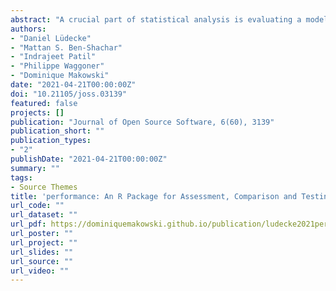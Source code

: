 ```yaml
---
abstract: "A crucial part of statistical analysis is evaluating a model’s quality and fit, or performance. During analysis, especially with regression models, investigating the fit of models to data also often involves selecting the best fitting model amongst many competing models. Upon investigation, fit indices should also be reported both visually and numerically to bring readers in on the investigative effort. The performance R-package (R Core Team, 2021) provides utilities for computing measures to assess model quality, many of which are not directly provided by R’s base or stats packages."
authors:
- "Daniel Lüdecke"
- "Mattan S. Ben-Shachar"
- "Indrajeet Patil"
- "Philippe Waggoner"
- "Dominique Makowski"
date: "2021-04-21T00:00:00Z"
doi: "10.21105/joss.03139"
featured: false
projects: []
publication: "Journal of Open Source Software, 6(60), 3139"
publication_short: ""
publication_types:
- "2"
publishDate: "2021-04-21T00:00:00Z"
summary: ""
tags:
- Source Themes
title: 'performance: An R Package for Assessment, Comparison and Testing of Statistical Models'
url_code: ""
url_dataset: ""
url_pdf: https://dominiquemakowski.github.io/publication/ludecke2021performance/ludecke2021performance.pdf
url_poster: ""
url_project: ""
url_slides: ""
url_source: ""
url_video: ""
---
```

